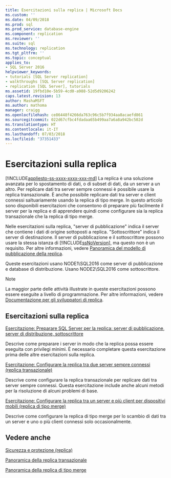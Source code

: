```yaml
---
title: Esercitazioni sulla replica | Microsoft Docs
ms.custom: ''
ms.date: 04/09/2018
ms.prod: sql
ms.prod_service: database-engine
ms.component: replication
ms.reviewer: ''
ms.suite: sql
ms.technology: replication
ms.tgt_pltfrm: ''
ms.topic: conceptual
applies_to:
- SQL Server 2016
helpviewer_keywords:
- tutorials [SQL Server replication]
- walkthroughs [SQL Server replication]
- replication [SQL Server], tutorials
ms.assetid: 19fbd10e-5b59-4cd0-a988-52d5d9206242
caps.latest.revision: 13
author: MashaMSFT
ms.author: mathoma
manager: craigg
ms.openlocfilehash: ce86448f4266da763c96c5b7f934aa8acaefd861
ms.sourcegitcommit: 022d67cfbc4fdadaa65b499aa7a6a8a942bc502d
ms.translationtype: HT
ms.contentlocale: it-IT
ms.lasthandoff: 07/03/2018
ms.locfileid: "37351433"
---
```

# <a name="replication-tutorials"></a>Esercitazioni sulla replica
[!INCLUDE[appliesto-ss-xxxx-xxxx-xxx-md](../../includes/appliesto-ss-xxxx-xxxx-xxx-md.md)]
La replica è una soluzione avanzata per lo spostamento di dati, o di subset di dati, da un server a un altro. Per replicare dati tra server sempre connessi è possibile usare la replica transazionale. È anche possibile replicare dati tra server e client connessi saltuariamente usando la replica di tipo merge. In questo articolo sono disponibili esercitazioni che consentono di preparare più facilmente il server per la replica e di apprendere quindi come configurare sia la replica transazionale che la replica di tipo merge. 
  
Nelle esercitazioni sulla replica, "server di pubblicazione" indica il server che contiene i dati di origine sottoposti a replica. "Sottoscrittore" indica il server di destinazione. Il server di pubblicazione e il sottoscrittore possono usare la stessa istanza di [!INCLUDE[ssNoVersion](../../includes/ssnoversion-md.md)], ma questo non è un requisito. Per altre informazioni, vedere [Panoramica del modello di pubblicazione della replica](../../relational-databases/replication/publish/replication-publishing-model-overview.md).  

Queste esercitazioni usano NODE1\SQL2016 come server di pubblicazione e database di distribuzione. Usano NODE2\SQL2016 come sottoscrittore. 
  
> [!NOTE]  
> La maggior parte delle attività illustrate in queste esercitazioni possono essere eseguite a livello di programmazione. Per altre informazioni, vedere [Documentazione per gli sviluppatori di replica](../../relational-databases/replication/concepts/replication-developer-documentation.md).  
  
## <a name="replication-tutorials"></a>Esercitazioni sulla replica  
[Esercitazione: Preparare SQL Server per la replica: server di pubblicazione, server di distribuzione, sottoscrittore](../../relational-databases/replication/tutorial-preparing-the-server-for-replication.md) 
 
Descrive come preparare i server in modo che la replica possa essere eseguita con privilegi minimi. È necessario completare questa esercitazione prima delle altre esercitazioni sulla replica.  
  
[Esercitazione: Configurare la replica tra due server sempre connessi (replica transazionale)](../../relational-databases/replication/tutorial-replicating-data-between-continuously-connected-servers.md)

Descrive come configurare la replica transazionale per replicare dati tra server sempre connessi. Questa esercitazione include anche alcuni metodi per la risoluzione di alcuni problemi di base. 

  
[Esercitazione: Configurare la replica tra un server e più client per dispositivi mobili (replica di tipo merge)](../../relational-databases/replication/tutorial-replicating-data-with-mobile-clients.md)

Descrive come configurare la replica di tipo merge per lo scambio di dati tra un server e uno o più client connessi solo occasionalmente.  
  
## <a name="see-also"></a>Vedere anche  
[Sicurezza e protezione (replica)](../../relational-databases/replication/security/security-and-protection-replication.md) 

[Panoramica della replica transazionale](https://docs.microsoft.com/en-us/sql/relational-databases/replication/transactional/transactional-replication) 

[Panoramica della replica di tipo merge](https://docs.microsoft.com/en-us/sql/relational-databases/replication/merge/merge-replication)

  